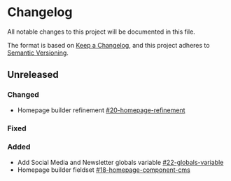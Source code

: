 # Changelog
All notable changes to this project will be documented in this file.

The format is based on [Keep a Changelog](https://keepachangelog.com/en/1.0.0/),
and this project adheres to [Semantic Versioning](https://semver.org/spec/v2.0.0.html).

## Unreleased

### Changed
- Homepage builder refinement [#20-homepage-refinement](https://gitlab.com/catalyzecommunications/statamic-boilerplate/-/issues/20)

### Fixed


### Added
- Add Social Media and Newsletter globals variable [#22-globals-variable](https://gitlab.com/catalyzecommunications/statamic-boilerplate/-/issues/22)
- Homepage builder fieldset [#18-homepage-component-cms](https://gitlab.com/catalyzecommunications/statamic-boilerplate/-/issues/18)
